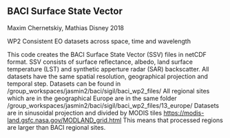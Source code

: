 ## BACI Surface State Vector
Maxim Chernetskiy, Mathias Disney 2018

WP2 Consistent EO datasets across space, time and wavelength 


This code creates the BACI Surface State Vector (SSV) files in netCDF format. SSV consists of surface reflectance, albedo, land surface temperature (LST) and synthetic apperture radar (SAR) backscatter. All datasets have the same spatial resolution, geographical projection and temporal step.
Datasets can be found in /group_workspaces/jasmin2/baci/sigil/baci_wp2_files/
All regional sites which are in the geographical Europe are in the same folder /group_workspaces/jasmin2/baci/sigil/baci_wp2_files/13_europe/
Datasets are in sinusoidal projection and divided by MODIS tiles https://modis-land.gsfc.nasa.gov/MODLAND_grid.html This means that processed regions are larger than BACI regional sites.
